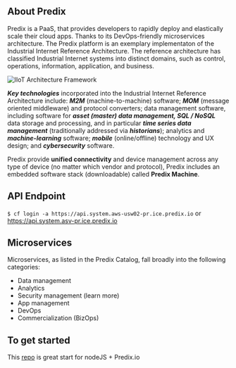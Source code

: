 ## About Predix
Predix is a PaaS, that provides developers to rapidly deploy and elastically scale their cloud apps. Thanks to its DevOps-friendly microservices architecture. The Predix platform is an exemplary implementaton of the Industrial Internet Reference Architecture. The reference architecture has classified Industrial Internet systems into distinct domains, such as control, operations, information, application, and business.

![IIoT Architecture Framework](http://img.deusm.com/designnews/2015/02/276676/IIoT-Framework.png "IIoT Architecture Framework")


***Key technologies*** incorporated into the Industrial Internet Reference Architecture include: ***M2M*** (machine-to-machine) software; ***MOM*** (message oriented middleware) and protocol converters; data management software, including software for ***asset (master) data management, SQL / NoSQL*** data storage and processing, and in particular ***time series data management*** (traditionally addressed via ***historians***); analytics and ***machine-learning*** software; ***mobile*** (online/offline) technology and UX design; and ***cybersecurity*** software.

 Predix provide **unified connectivity** and device management across any type of device (no matter which vendor and protocol), Predix includes an embedded software stack (downloadable) called **Predix Machine**.

## API Endpoint
`$ cf login -a https://api.system.aws-usw02-pr.ice.predix.io` or https://api.system.asv-pr.ice.predix.io

## Microservices
Microservices, as listed in the Predix Catalog, fall broadly into the following categories:
- Data management
- Analytics
- Security management (learn more)
- App management
- DevOps
- Commercialization (BizOps)


## To get started
This [repo](https://github.com/PredixDev/predix-nodejs-starter) is great start for nodeJS + Predix.io
